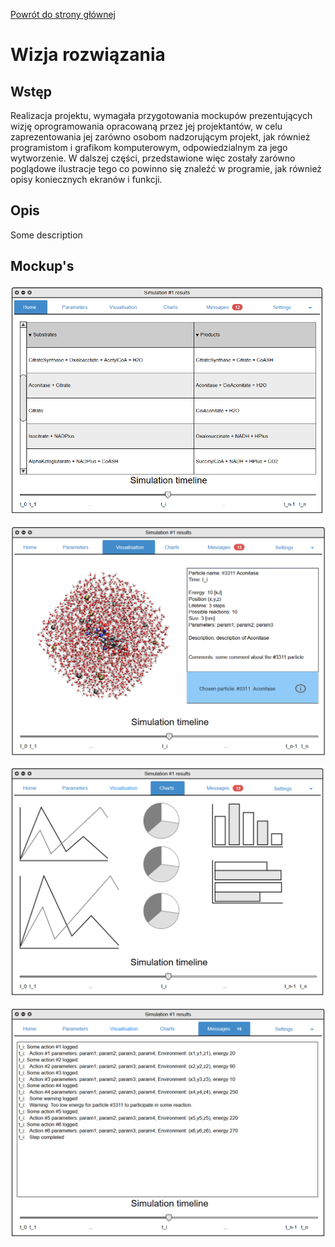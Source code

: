 [Powrót do strony głównej](index)
# Wizja rozwiązania

## Wstęp

Realizacja projektu, wymagała przygotowania mockupów prezentujących wizję oprogramowania opracowaną przez jej projektantów, w celu zaprezentowania jej zarówno osobom nadzorującym projekt, jak również programistom i grafikom komputerowym, odpowiedzialnym za jego wytworzenie. 
W dalszej części, przedstawione więc zostały zarówno poglądowe ilustracje tego co powinno się znaleźć w programie, jak również opisy koniecznych ekranów i funkcji. 

## Opis

Some description

## Mockup's


![SimulationResultHomeWindow](img/SimulationResultHomeWindow.png "SimulationResultHomeWindow")

![SimulationResultVisualisationWindow](img/SimulationResultVisualisationWindow.png "SimulationResultVisualisationWindow")

![SimulationResultChartsWindow](img/SimulationResultChartsWindow.png "SimulationResultChartsWindow")

![SimulationResultMessagesWindow](img/SimulationResultMessagesWindow.png "SimulationResultMessagesWindow")

